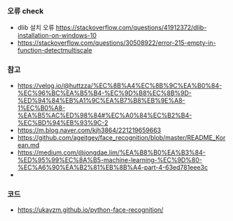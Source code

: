 ### 오류 check
- dlib 설치 오류 https://stackoverflow.com/questions/41912372/dlib-installation-on-windows-10
- https://stackoverflow.com/questions/30508922/error-215-empty-in-function-detectmultiscale

### 참고
- https://velog.io/@huttzza/%EC%8B%A4%EC%8B%9C%EA%B0%84-%EC%96%BC%EA%B5%B4-%EC%9D%B8%EC%8B%9D-%ED%94%84%EB%A1%9C%EA%B7%B8%EB%9E%A8-1%EC%B0%A8-%EA%B5%AC%ED%98%84#%EC%A0%84%EC%B2%B4-%EC%BD%94%EB%93%9C-2
- https://m.blog.naver.com/kjh3864/221219659663
- https://github.com/ageitgey/face_recognition/blob/master/README_Korean.md
- https://medium.com/@jongdae.lim/%EA%B8%B0%EA%B3%84-%ED%95%99%EC%8A%B5-machine-learning-%EC%9D%80-%EC%A6%90%EA%B2%81%EB%8B%A4-part-4-63ed781eee3c
- 

### 코드
- https://ukayzm.github.io/python-face-recognition/
